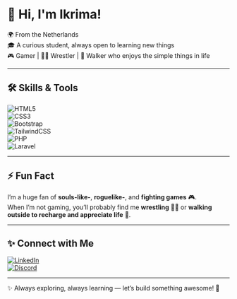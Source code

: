 # 👋 Hi, I'm Ikrima!  

🌍 From the Netherlands  
🎓 A curious student, always open to learning new things  
🎮 Gamer | 🤼‍♂️ Wrestler | 🚶 Walker who enjoys the simple things in life  

---

## 🛠️ Skills & Tools  
![HTML5](https://img.shields.io/badge/-HTML5-E34F26?style=for-the-badge&logo=html5&logoColor=white)  
![CSS3](https://img.shields.io/badge/-CSS3-1572B6?style=for-the-badge&logo=css3&logoColor=white)  
![Bootstrap](https://img.shields.io/badge/-Bootstrap-7952B3?style=for-the-badge&logo=bootstrap&logoColor=white)  
![TailwindCSS](https://img.shields.io/badge/-TailwindCSS-38B2AC?style=for-the-badge&logo=tailwind-css&logoColor=white)  
![PHP](https://img.shields.io/badge/-PHP-777BB4?style=for-the-badge&logo=php&logoColor=white)  
![Laravel](https://img.shields.io/badge/-Laravel-FF2D20?style=for-the-badge&logo=laravel&logoColor=white)  

---

## ⚡ Fun Fact  
I’m a huge fan of **souls-like-**, **roguelike-**, and **fighting games** 🎮.  
When I’m not gaming, you’ll probably find me **wrestling** 🤼‍♂️ or **walking outside to recharge and appreciate life** 🌿.  

---

## ✨ Connect with Me  
[![LinkedIn](https://img.shields.io/badge/-LinkedIn-0077B5?style=for-the-badge&logo=linkedin&logoColor=white)](https://www.linkedin.com/in/ikrima-alilouch-7295bb304/)  
[![Discord](https://img.shields.io/badge/-Discord-7289DA?style=for-the-badge&logo=discord&logoColor=white)](https://discord.com/users/YOUR_DISCORD_ID_HERE)  

---

✨ Always exploring, always learning — let’s build something awesome! 🚀  
